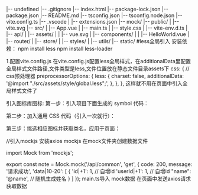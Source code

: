 |-- undefined
    |-- .gitignore
    |-- index.html
    |-- package-lock.json
    |-- package.json
    |-- README.md
    |-- tsconfig.json
    |-- tsconfig.node.json
    |-- vite.config.ts
    |-- .vscode
    |   |-- extensions.json
    |-- mock/
    |-- public/
    |   |-- vite.svg
    |-- src/
    |   |-- App.vue
    |   |-- main.ts
    |   |-- style.css
    |   |-- vite-env.d.ts
    |   |-- api/
    |   |-- assets/
    |   |   |-- vue.svg
    |   |-- components/
    |   |   |-- HelloWorld.vue
    |   |-- router/
    |   |-- store/
    |   |-- styles/
    |   |-- utils/
    |-- static/
#less全局引入
安装依赖：
npm install less
npm install less-loader

1.配置vite.config.js
在vite.config.js配置less全局样式，在additionalData里配置全局样式文件路径,文件类型是less,文件位置放在静态文件目录assets下
   css: {
    // css预处理器
    preprocessorOptions: {
      less: {
        charset: false,
        additionalData: '@import "./src/assets/style/global.less";',
      },
    },
  },
这样就不用在页面中引入全局样式文件了

引入图标库图标:
第一步：引入项目下面生成的 symbol 代码：
<script src="./iconfont.js"></script>
第二步：加入通用 CSS 代码（引入一次就行）：
<style>
.icon {
  width: 1em;
  height: 1em;
  vertical-align: -0.15em;
  fill: currentColor;
  overflow: hidden;
}
</style>
第三步：挑选相应图标并获取类名，应用于页面：
<svg class="icon" aria-hidden="true">
  <use xlink:href="#icon-xxx"></use>
</svg>

//引入mockjs
安装axios  mockjs
在mock文件夹创建数据文件

import Mock from 'mockjs';

export const note = Mock.mock('/api/common', 'get', {
    code: 200,
    message: '请求成功',
    'data|10-20': [
        {
            'id|+1': 1, // 自增id
            'userId|+1': 1, // 自增id
            "name": '@name', // 随机生成姓名
        }
    ]
});
main.ts导入 mock数据
在页面中发送axios请求获取数据